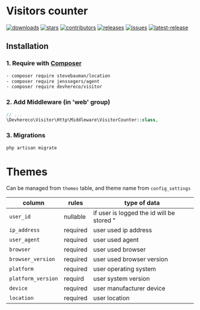 # Visitors counter 

[![downloads](https://badgen.net//packagist/dt/devhereco/visitor)](https://packagist.org/packages/devhereco/visitor)
[![stars](https://badgen.net/github/stars/devhereco/Visitor-Counter-Package)](https://github.com/devhereco/Visitor-Counter-Package)
[![contributors](https://badgen.net/github/contributors/devhereco/Visitor-Counter-Package)](https://github.com/devhereco/Visitor-Counter-Package)
[![releases](https://badgen.net/github/releases/devhereco/Visitor-Counter-Package)](https://github.com/devhereco/Visitor-Counter-Package)
[![issues](https://badgen.net/github/open-issues/devhereco/Visitor-Counter-Package)](https://github.com/devhereco/Visitor-Counter-Package)
[![latest-release](https://badgen.net/packagist/v/devhereco/visitor/latest)](https://packagist.org/packages/devhereco/visitor)

## Installation

### 1. Require with [Composer](https://getcomposer.org/)
```sh
- composer require stevebauman/location
- composer require jenssegers/agent
- composer require devhereco/visitor
```

### 2. Add Middleware (in 'web' group)

```php
// ...
\Devhereco\Visitor\Http\Middleware\VisitorCounter::class,
```

### 3. Migrations

```sh
php artisan migrate
```

# Themes
Can be managed from `themes` table, and theme name from `config_settings`

| column | rules | type of data |
| ---- | ------ | ------ |
| `user_id` | nullable | if user is logged the id will be stored "
| `ip_address` | required | user used ip address |
| `user_agent` | required | user used agent |
| `browser` | required | user used browser |
| `browser_version` | required | user used browser version |
| `platform` | required | user operating system |
| `platform_version` | requird | user system version | 
| `device` | required | user manufacturer device |
| `location` | required | user location |
